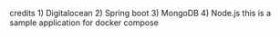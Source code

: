 credits  1) Digitalocean 2) Spring boot 3) MongoDB 4) Node.js
this is a sample application for docker compose
